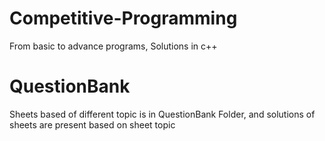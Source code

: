 # Competitive-Programming
From basic to advance programs,
Solutions in c++
# QuestionBank
Sheets based of different topic is in QuestionBank Folder, 
and solutions of sheets are present based on sheet topic
